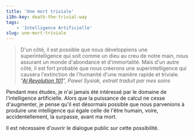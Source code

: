 ```yaml
---
title: 'Une mort triviale'
i18n-key: death-the-trivial-way
tags:
    - 'Intelligence Artificielle'
slug: une-mort-triviale
---
```


> D'un côté, il est possible que nous développions une superintelligence qui soit comme un dieu au creu de notre main, nous assurant un monde d'abondance et d'immortalité. Mais d'un autre côté, il est fort probable que nous créerons une superintelligence qui causera l'extinction de l'humanité d'une manière rapide et triviale.  
> <cite>"[AI Revolution 101](https://medium.com/ai-revolution/ai-revolution-101-8dce1d9cb62d#.a4h51z3m7)", Pawel Sysiak, extrait traduit par mes soins</cite>

Pendant mes études, je n'ai jamais été intéressé par le domaine de l'intelligence artificielle. Alors que la puissance de calcul ne cesse d'augmenter, je pense qu'il est désormais possible que nous parvenions à produire une intelligence qui égale celle de l'être humain, voire, accidentellement, la surpasse, avant ma mort.

Il est nécessaire d'ouvrir le dialogue public sur cette possibilité.
